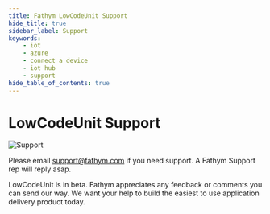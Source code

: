 ```yaml
---
title: Fathym LowCodeUnit Support
hide_title: true
sidebar_label: Support
keywords:
    - iot
    - azure
    - connect a device
    - iot hub
    - support
hide_table_of_contents: true
---
```


# LowCodeUnit Support

![Support](/img/beta.png)

Please email <a href="mailto:support@fathym.com">support@fathym.com</a> if you need support. A Fathym Support rep will reply asap.

LowCodeUnit is in beta. Fathym appreciates any feedback or comments you can send our way. We want your help to build the easiest to use application delivery product today.
